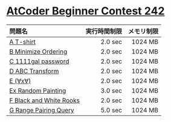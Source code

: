 # [AtCoder Beginner Contest 242](https://atcoder.jp/contests/abc242)

問題名 | 実行時間制限 | メモリ制限
:-- | --: | --:
[A T-shirt](https://atcoder.jp/contests/abc242/tasks/abc242_a) | 2.0 sec | 1024 MB
[B Minimize Ordering](https://atcoder.jp/contests/abc242/tasks/abc242_b) | 2.0 sec | 1024 MB
[C 1111gal password](https://atcoder.jp/contests/abc242/tasks/abc242_c) | 2.0 sec | 1024 MB
[D ABC Transform](https://atcoder.jp/contests/abc242/tasks/abc242_d) | 2.0 sec | 1024 MB
[E (∀x∀)](https://atcoder.jp/contests/abc242/tasks/abc242_e) | 2.0 sec | 1024 MB
[Ex Random Painting](https://atcoder.jp/contests/abc242/tasks/abc242_h) | 3.0 sec | 1024 MB
[F Black and White Rooks](https://atcoder.jp/contests/abc242/tasks/abc242_f) | 2.0 sec | 1024 MB
[G Range Pairing Query](https://atcoder.jp/contests/abc242/tasks/abc242_g) | 5.0 sec | 1024 MB
